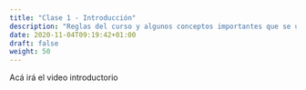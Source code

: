 ```yaml
---
title: "Clase 1 - Introducción"
description: "Reglas del curso y algunos conceptos importantes que se usarán durante el semestre"
date: 2020-11-04T09:19:42+01:00
draft: false
weight: 50
---
```



Acá irá el video introductorio